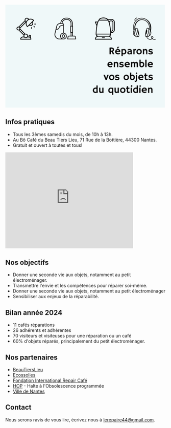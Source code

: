 

<img src="image.png" width="500" alt="Octocat">


## Infos pratiques

* Tous les 3èmes samedis du mois, de 10h à 13h.
* Au Bô Café du Beau Tiers Lieu, 71 Rue de la Bottière, 44300 Nantes.
* Gratuit et ouvert à toutes et tous!

<iframe src="https://www.google.com/maps/embed?pb=!1m18!1m12!1m3!1d2708.7912054853578!2d-1.5216272875196017!3d47.24022987103821!2m3!1f0!2f0!3f0!3m2!1i1024!2i768!4f13.1!3m3!1m2!1s0x4805ef069af7e26d%3A0xec7705ec2edb867!2sB%C3%B4%20Caf%C3%A9%20du%20Beau%20Tiers%20Lieu!5e0!3m2!1sfr!2sfr!4v1740662508238!5m2!1sfr!2sfr" width="400" height="300" style="border:0;" allowfullscreen="" loading="lazy" referrerpolicy="no-referrer-when-downgrade"></iframe>

## Nos objectifs

* Donner une seconde vie aux objets, notamment au petit électroménager.
* Transmettre l'envie et les compétences pour réparer soi-même.
* Donner une seconde vie aux objets, notamment au petit électroménager
* Sensibiliser aux enjeux de la réparabilité.


## Bilan année 2024

* 11 cafés réparations
* 26 adhérents et adhérentes
* 70 visiteurs et visiteuses pour une réparation ou un café
* 60% d'objets réparés, principalement du petit électroménager.


## Nos partenaires

* [BeauTiersLieu](https://www.beautierslieu.fr/)
* [Ecossolies](https://www.ecossolies.fr/)
* [Fondation International Repair Café](https://www.repaircafe.org/fr/)
* [HOP](https://www.halteobsolescence.org/) - Halte à l'Obsolescence programmée
* [Ville de Nantes](https://metropole.nantes.fr/)


## Contact 

Nous serons ravis de vous lire, écrivez nous à <lerepaire44@gmail.com>.


<!-- Removing "This page was generated by GitHub Pages." -->
<script src="http://code.jquery.com/jquery-1.4.2.min.js"></script> <script> var x = document.getElementsByClassName("site-footer-credits"); setTimeout(() => { x[0].remove(); }, 10); </script>